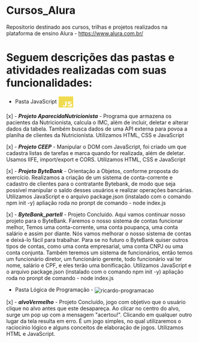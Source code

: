 # Cursos_Alura

Repositorio destinado aos cursos, trilhas e projetos realizados na plataforma de ensino Alura - https://www.alura.com.br/

# Seguem descrições das pastas e atividades realizadas com suas funcionalidades:

- Pasta JavaScript <img align="center" alt="ricardo-Js" height="30" width="40" src="https://raw.githubusercontent.com/devicons/devicon/master/icons/javascript/javascript-plain.svg">

[x] - ***Projeto AparecidaNutricionista*** - Programa que armazena os pacientes da Nutricionista, calcula o IMC, além de incluir, deletar e alterar dados da tabela. Também busca dados de uma API externa para povoa a planiha de clientes da Nutricionista. Utilizamos HTML, CSS e JavaScript

[x] - ***Projeto CEEP*** - Manipular o DOM com JavaScript, foi criado um que cadastra listas de tarefas e marca quando for realizada, além de deletar. Usamos IIFE, import/export e CORS. Utilizamos HTML, CSS e JavaScript

[x] - ***Projeto ByteBank*** - Orientação a Objetos, conforme proposta do exercício. Realizamos a criação de um sistema de conta-corrente e cadastro de clientes para o contratante Bytebank, de modo que seja possível manipular o saldo desses usuários e realizar operações bancárias. Utilizamos JavaScript e o arquivo package.json (instalado com o comando npm init -y) apliação roda no pronpt de comando - node index.js

[x] - ***ByteBank_parteII*** - Projeto Concluído. Aqui vamos continuar nosso projeto para o ByteBank. Faremos o nosso sistema de contas funcionar melhor, Temos uma conta-corrente, uma conta poupança, uma conta salário e assim por diante. Nós vamos melhorar o nosso sistema de contas e deixá-lo fácil para trabalhar. Para se no futuro o ByteBank quiser outros tipos de contas, como uma conta empresarial, uma conta CNPJ ou uma conta conjunta. Também teremos um sistema de funcionários, então temos um funcionário diretor, um funcionário gerente, todo funcionário vai ter nome, salário e CPF, e eles terão uma bonificação. Utilizamos JavaScript e o arquivo package.json (instalado com o comando npm init -y) apliação roda no pronpt de comando - node index.js


- Pasta Lógica de Programação - <img align="center" alt="ricardo-programacao" height="30" width="40" src="https://cdn.jsdelivr.net/gh/devicons/devicon/icons/atom/atom-original.svg" />

[x] - ***alvoVermelho*** - Projeto Concluído, jogo com objetivo que o usuário clique no alvo antes que este desapareça. Ao clicar no centro do alvo, surge um pop up com a mensagem "acertou!". Clicando em qualquer outro lugar da tela resulta em erro. É um jogo simples, no qual utilizaremos o raciocínio lógico e alguns conceitos de elaboração de jogos. Utilizamos HTML e JavaScript.